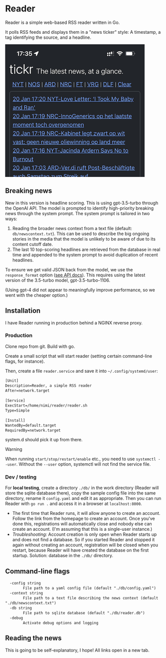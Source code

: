 # Reader

Reader is a simple web-based RSS reader written in Go.

It polls RSS feeds and displays them in a "news ticker" style: A timestamp, a tag identifying the source, and a headline. 

![](docs/tickr.png)

## Breaking news

New in this version is headline scoring. This is using gpt-3.5-turbo through the OpenAI API. The model is prompted to identify high-priority breaking news through the system prompt. The system prompt is tailored in two ways:

1. Reading the broader news context from a text file (default: `db/newscontext.txt`). This can be used to describe the big ongoing stories in the media that the model is unlikely to be aware of due to its content cutoff date.
2. The last 10 top-scoring headlines are retrieved from the database in real time and appended to the system prompt to avoid duplication of recent headlines.

To ensure we get valid JSON back from the model, we use the `response_format` option ([see API docs](https://platform.openai.com/docs/api-reference/chat/create#chat-create-response_format)). This requires using the latest version of the 3.5-turbo model, gpt-3.5-turbo-1106. 

(Using gpt-4 did not appear to meaningfully improve performance, so we went with the cheaper option.)

## Installation

I have Reader running in production behind a NGINX reverse proxy. 

### Production

Clone repo from git. Build with go.

Create a small script that will start reader (setting certain command-line flags, for instance).

Then, create a file `reader.service` and save it into `~/.config/systemd/user`:

```systemd
[Unit]
Description=Reader, a simple RSS reader
After=network.target

[Service]
ExecStart=/home/nimi/reader/reader.sh
Type=Simple

[Install]
WantedBy=default.target
RequiredBy=network.target
```

system.d should pick it up from there.

> [!WARNING]
> When running `start/stop/restart/enable` etc., you need to use `systemctl --user`. Without the `--user` option, systemctl will not find the service file.



### Dev / testing

For **local testing**, create a directory `./db/` in the work directory (Reader will store the sqlite database there), copy the sample config file into the same directory, rename it `config.yaml` and edit it as appropriate. Then you can run Reader with `go run .` and access it in a browser at `localhost:8000`.

- The first time that Reader runs, it will allow anyone to create an account. Follow the link from the homepage to create an account. Once you've done this, registrations will automatically close and nobody else can create an account. (I'm assuming that this is a single-user instance.)
- *Troubleshooting:* Account creation is only open when Reader starts up and does not find a database. So if you started Reader and stopped it again without creating an account, registration will be closed when you restart, because Reader will have created the database on the first startup. Solution: database in the `./db/` directory. 

## Command-line flags

```
  -config string
    	File path to a yaml config file (default "./db/config.yaml")
  -context string
    	File path to a text file describing the news context (default "./db/newscontext.txt")
  -db string
    	File path to sqlite database (default "./db/reader.db")
  -debug
    	Activate debug options and logging
```

## Reading the news

This is going to be self-explanatory, I hope! All links open in a new tab.

